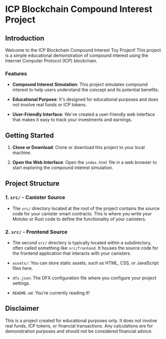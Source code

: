 # ICP Blockchain Compound Interest Project

## Introduction

Welcome to the ICP Blockchain Compound Interest Toy Project! This project is a simple educational demonstration of compound interest using the Internet Computer Protocol (ICP) blockchain.

### Features

- **Compound Interest Simulation**: This project simulates compound interest to help users understand the concept and its potential benefits.

- **Educational Purpose**: It's designed for educational purposes and does not involve real funds or ICP tokens.

- **User-Friendly Interface**: We've created a user-friendly web interface that makes it easy to track your investments and earnings.

## Getting Started

1. **Clone or Download**: Clone or download this project to your local machine.

2. **Open the Web Interface**: Open the `index.html` file in a web browser to start exploring the compound interest simulation.

## Project Structure

### 1. `src/` - Canister Source

- The `src/` directory located at the root of the project contains the source code for your canister smart contracts. This is where you write your Motoko or Rust code to define the functionality of your canisters.

### 2. `src/` - Frontend Source

- The second `src/` directory is typically located within a subdirectory, often called something like `src/frontend`. It houses the source code for the frontend application that interacts with your canisters.

- `assets/`: You can store static assets, such as HTML, CSS, or JavaScript files here.

- `dfx.json`: The DFX configuration file where you configure your project settings.

- `README.md`: You're currently reading it!

## Disclaimer

This is a project created for educational purposes only. It does not involve real funds, ICP tokens, or financial transactions. Any calculations are for demonstration purposes and should not be considered financial advice.

